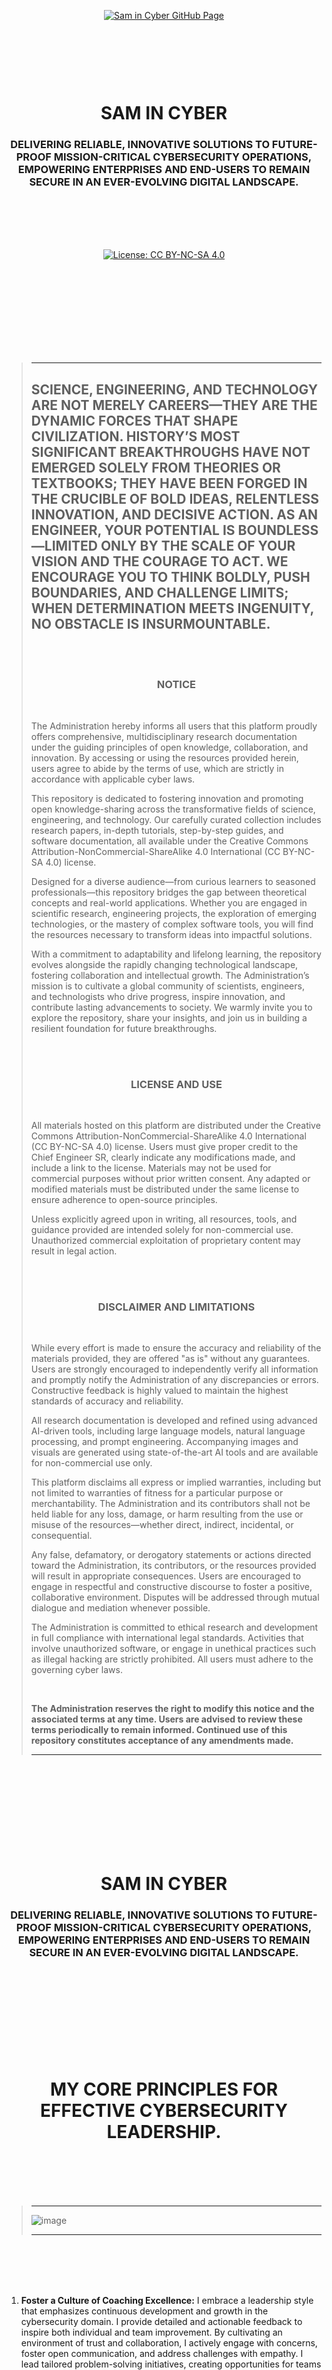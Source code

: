 <br><br><br><br><br><br><br><br>

<p align="center">
    <a href="https://github.com/samincyber">
        <img src="https://img.shields.io/badge/CLICK%20HERE%20TO%20VISIT%20SAM%20IN%20CYBER'S%20GITHUB%20PAGE-28a745?style=for-the-badge&labelColor=000000&logo=github&logoColor=white" 
             alt="Sam in Cyber GitHub Page" style="margin: 10px;">
    </a>
</p>

<br><br><br><br>

<h1 align="center">SAM IN CYBER</h1>
<h3 align="center">DELIVERING RELIABLE, INNOVATIVE SOLUTIONS TO FUTURE-PROOF MISSION-CRITICAL CYBERSECURITY OPERATIONS, EMPOWERING ENTERPRISES AND END-USERS TO REMAIN SECURE IN AN EVER-EVOLVING DIGITAL LANDSCAPE.</h3>

<br><br><br><br>

<p align="center">
    <a href="https://creativecommons.org/licenses/by-nc-sa/4.0/deed.en">
        <img src="https://img.shields.io/badge/license-Creative%20Commons%20BY--NC--SA%204.0-blue.svg" 
             alt="License: CC BY-NC-SA 4.0" />
    </a>
</p>


<br><br><br><br><br><br><br><br>

> -----
> 
>
> ## SCIENCE, ENGINEERING, AND TECHNOLOGY ARE NOT MERELY CAREERS—THEY ARE THE DYNAMIC FORCES THAT SHAPE CIVILIZATION. HISTORY’S MOST SIGNIFICANT BREAKTHROUGHS HAVE NOT EMERGED SOLELY FROM THEORIES OR TEXTBOOKS; THEY HAVE BEEN FORGED IN THE CRUCIBLE OF BOLD IDEAS, RELENTLESS INNOVATION, AND DECISIVE ACTION. AS AN ENGINEER, YOUR POTENTIAL IS BOUNDLESS—LIMITED ONLY BY THE SCALE OF YOUR VISION AND THE COURAGE TO ACT. WE ENCOURAGE YOU TO THINK BOLDLY, PUSH BOUNDARIES, AND CHALLENGE LIMITS; WHEN DETERMINATION MEETS INGENUITY, NO OBSTACLE IS INSURMOUNTABLE.
> <br><br>
>
> <h3 align="center">NOTICE</h3>
>
> <br>
>
> The Administration hereby informs all users that this platform proudly offers comprehensive, multidisciplinary research documentation under the guiding principles of open knowledge, collaboration, and innovation. By accessing or using the resources provided herein, users agree to abide by the terms of use, which are strictly in accordance with applicable cyber laws.
>
> This repository is dedicated to fostering innovation and promoting open knowledge-sharing across the transformative fields of science, engineering, and technology. Our carefully curated collection includes research papers, in-depth tutorials, step-by-step guides, and software documentation, all available under the Creative Commons Attribution-NonCommercial-ShareAlike 4.0 International (CC BY-NC-SA 4.0) license.
>
> Designed for a diverse audience—from curious learners to seasoned professionals—this repository bridges the gap between theoretical concepts and real-world applications. Whether you are engaged in scientific research, engineering projects, the exploration of emerging technologies, or the mastery of complex software tools, you will find the resources necessary to transform ideas into impactful solutions.
>
> With a commitment to adaptability and lifelong learning, the repository evolves alongside the rapidly changing technological landscape, fostering collaboration and intellectual growth. The Administration’s mission is to cultivate a global community of scientists, engineers, and technologists who drive progress, inspire innovation, and contribute lasting advancements to society. We warmly invite you to explore the repository, share your insights, and join us in building a resilient foundation for future breakthroughs.
>
> <br><br>
>
> <h3 align="center">LICENSE AND USE</h3>
>
> <br>
>
> All materials hosted on this platform are distributed under the Creative Commons Attribution-NonCommercial-ShareAlike 4.0 International (CC BY-NC-SA 4.0) license. Users must give proper credit to the Chief Engineer SR, clearly indicate any modifications made, and include a link to the license. Materials may not be used for commercial purposes without prior written consent. Any adapted or modified materials must be distributed under the same license to ensure adherence to open-source principles.
>
> Unless explicitly agreed upon in writing, all resources, tools, and guidance provided are intended solely for non-commercial use. Unauthorized commercial exploitation of proprietary content may result in legal action.
>
> <br><br>
>
> <h3 align="center">DISCLAIMER AND LIMITATIONS</h3>
>
> <br>
>
> While every effort is made to ensure the accuracy and reliability of the materials provided, they are offered "as is" without any guarantees. Users are strongly encouraged to independently verify all information and promptly notify the Administration of any discrepancies or errors. Constructive feedback is highly valued to maintain the highest standards of accuracy and reliability.
>
> All research documentation is developed and refined using advanced AI-driven tools, including large language models, natural language processing, and prompt engineering. Accompanying images and visuals are generated using state-of-the-art AI tools and are available for non-commercial use only.
>
> This platform disclaims all express or implied warranties, including but not limited to warranties of fitness for a particular purpose or merchantability. The Administration and its contributors shall not be held liable for any loss, damage, or harm resulting from the use or misuse of the resources—whether direct, indirect, incidental, or consequential.
>
> Any false, defamatory, or derogatory statements or actions directed toward the Administration, its contributors, or the resources provided will result in appropriate consequences. Users are encouraged to engage in respectful and constructive discourse to foster a positive, collaborative environment. Disputes will be addressed through mutual dialogue and mediation whenever possible.
>
> The Administration is committed to ethical research and development in full compliance with international legal standards. Activities that involve unauthorized software, or engage in unethical practices such as illegal hacking are strictly prohibited. All users must adhere to the governing cyber laws.
>
> <br>
>
> **The Administration reserves the right to modify this notice and the associated terms at any time. Users are advised to review these terms periodically to remain informed. Continued use of this repository constitutes acceptance of any amendments made.**
>
> -----

<br><br><br><br><br><br><br><br>



 
<h1 align="center">SAM IN CYBER</h1>
<h3 align="center">DELIVERING RELIABLE, INNOVATIVE SOLUTIONS TO FUTURE-PROOF MISSION-CRITICAL CYBERSECURITY OPERATIONS, EMPOWERING ENTERPRISES AND END-USERS TO REMAIN SECURE IN AN EVER-EVOLVING DIGITAL LANDSCAPE.</h3>


<br><br><br><br><br><br><br><br>


 
<h1 align="center">MY CORE PRINCIPLES FOR EFFECTIVE CYBERSECURITY LEADERSHIP.</h1>

<br><br><br><br>

> -----
>
> ![image](https://pbs.twimg.com/media/GiZOiRGWIAAVyIu?format=jpg&name=large)
>
> -----

<br><br><br><br>


1. **Foster a Culture of Coaching Excellence:**  I embrace a leadership style that emphasizes continuous development and growth in the cybersecurity domain. I provide detailed and actionable feedback to inspire both individual and team improvement. By cultivating an environment of trust and collaboration, I actively engage with concerns, foster open communication, and address challenges with empathy. I lead tailored problem-solving initiatives, creating opportunities for teams to learn and grow. Reinforcing strengths and addressing areas for improvement ensures that teams and clients adapt to evolving cybersecurity landscapes. My overarching goal is to establish a resilient, adaptable, and proactive cybersecurity culture that prioritizes excellence.

2. **Empower Independence and Accountability:**  I establish clear and compelling visions for success by setting well-defined, specific, measurable, achievable, relevant, and time-bound (SMART) goals aligned with broader organizational objectives. I equip teams with state-of-the-art tools, advanced training opportunities, and comprehensive decision-making frameworks that foster independence. By encouraging creativity and granting autonomy, I instill confidence in decision-making while maintaining accountability through regular performance reviews and constructive feedback. This approach empowers teams to take ownership of their responsibilities and remain agile in addressing cybersecurity challenges.

3. **Prioritize Emotional Intelligence and Well-Being:**  I recognize that emotional intelligence is fundamental to effective leadership. Through self-awareness, empathy, and strong interpersonal communication, I create a culture of mutual respect and trust. I am deeply committed to the physical, mental, and emotional well-being of my teams and clients, fostering a supportive work environment where mental health and work-life balance are prioritized. Proactively addressing and resolving conflicts with diplomacy and tact ensures harmony and productivity within teams. By placing well-being at the forefront, I keep my workforce motivated, engaged, and productive over the long term.

4. **Achieve Results with Precision and Operational Excellence:**  I develop and execute strategic cybersecurity initiatives that deliver measurable and impactful results. By leveraging proven operational excellence frameworks, I ensure all processes are both efficient and adaptable. Through optimized resource allocation and minimized inefficiencies, I help organizations achieve objectives effectively. I define clear milestones and establish rigorous key performance indicators (KPIs) to track progress and maintain alignment with short-term goals and long-term strategies. This dedication to precision and excellence ensures sustained success and value creation.

5. **Cultivate Trust Through Transparent Communication:**  I prioritize open, honest, and impactful communication as a cornerstone of leadership. By ensuring cybersecurity strategies, objectives, and associated risks are clearly articulated, I build trust and strengthen collaboration across all organizational levels. Encouraging active listening and two-way dialogue fosters mutual respect and alignment. I promote feedback mechanisms to address concerns, further enhancing teamwork and stakeholder relationships.

6. **Enhance Talent and Promote Professional Development:**  I am dedicated to identifying and nurturing the unique strengths and aspirations of my team members. By creating personalized career development plans that include certifications, advanced training programs, and attendance at industry-leading conferences, I enable continuous learning. I facilitate knowledge-sharing initiatives, mentorship programs, and hands-on workshops that enhance both technical expertise and strategic acumen. This commitment empowers team members to achieve their full potential and stay at the forefront of the cybersecurity field.

7. **Articulate Vision and Strategy:**  I excel at crafting and communicating clear, actionable visions that align with organizational cybersecurity goals. By staying ahead of industry trends and identifying emerging threats, I provide my teams with insights and resources to navigate complex challenges effectively. My forward-thinking approach ensures that my teams are equipped to address evolving cybersecurity landscapes with clarity and confidence, driving long-term success.

8. **Adopt a Client-Centric Approach:**  I place client needs and expectations at the core of every decision I make. I am committed to delivering intuitive, scalable, and user-friendly cybersecurity solutions that address specific challenges while anticipating future requirements. By maintaining open communication and actively seeking feedback, I refine and innovate continuously. This client-first approach ensures exceptional value and fosters long-term partnerships.

9. **Demonstrate Accountability and Drive Sustainability:**  I take full ownership of my decisions, actions, and their outcomes. I integrate sustainability into cybersecurity strategies by promoting energy-efficient practices, reducing waste, and minimizing environmental impacts. By prioritizing long-term resilience and sustainability goals, I contribute to both organizational success and broader environmental responsibility.

10. **Champion Innovation and Simplify Complexity:**  I encourage teams to approach challenges with creativity and innovation. I simplify complex cybersecurity processes by leveraging advanced technologies such as automation, artificial intelligence, and machine learning. Through experimentation and iterative improvements, I help teams deliver solutions that are efficient, reliable, and scalable. This culture of innovation ensures that we remain ahead of the curve in addressing sophisticated cybersecurity challenges.

11. **Practice Informed Decision-Making and Lifelong Learning:**  I make decisions based on data-driven insights, industry benchmarks, and diverse perspectives. By fostering a culture of informed judgment, I encourage my teams to stay updated on emerging threats, trends, and technologies. Personally, I am committed to continuous education and professional growth, ensuring I remain adaptable and well-prepared to lead in the dynamic cybersecurity landscape. By staying informed, I empower my teams to make sound decisions that protect and advance organizational objectives.

12. **Build Resilience and Mitigate Risks:**  I proactively identify and address risks by implementing robust cybersecurity frameworks, such as zero-trust architectures, and leveraging advanced threat intelligence. I develop comprehensive incident response plans to ensure effective responses to cyber threats. By fostering organizational resilience and adaptability, I safeguard critical operations and enable systems and teams to recover and thrive after adverse events.

13. **Promote Diversity, Equity, and Inclusion:**  I champion diversity and inclusion by creating equitable opportunities and resources in cybersecurity. I actively advocate for diverse perspectives and work to bridge the digital divide by promoting cybersecurity literacy. Through equitable hiring practices, mentorship programs, and inclusive environments, I contribute to a cybersecurity industry that reflects the diversity of the world it serves.

14. **Lead with Integrity and Ethical Accountability:**  I uphold the highest standards of ethics, transparency, and accountability in all aspects of leadership. I prioritize data privacy, regulatory compliance, and societal responsibility, ensuring every initiative aligns with organizational values and principles. By leading with integrity, I build trust with stakeholders and reinforce the credibility of my team and organization.

15. **Leverage Emerging Technologies for Cybersecurity:**  I stay at the forefront of technological advancements by integrating cybersecurity into digital transformation efforts. I secure emerging technologies such as IoT, 5G, and edge computing against potential threats. By utilizing artificial intelligence and machine learning tools, I enhance threat detection capabilities, automate processes, and improve decision-making. This proactive approach ensures organizational security in the face of rapid technological changes.

16. **Focus on Excellence Through Attention to Detail:**  I maintain an unwavering commitment to precision in all cybersecurity operations. By continuously monitoring performance, identifying vulnerabilities, and making proactive adjustments, I ensure solutions exceed expectations. My meticulous approach builds a reputation for delivering high-quality outcomes that inspire confidence and trust.

17. **Promote Harmony Between Technology and Society:**  I advocate for the responsible and ethical use of technology, ensuring it enhances human creativity and intuition. By balancing innovation with societal and ethical considerations, I contribute to a future where technological advancements align with broader societal values and positively impact humanity.

18. **Integrate Cybersecurity Into Strategic Decisions:**  I play a key role in aligning cybersecurity initiatives with overarching organizational goals. By translating complex risks into actionable insights, I ensure security considerations are embedded into strategic decision-making. This integration protects critical assets and enables sustainable growth.

19. **Foster Global Collaboration and Knowledge Sharing:**  I address global cybersecurity challenges by collaborating with international stakeholders and promoting knowledge-sharing initiatives. By fostering cross-border partnerships and adopting global best practices, I strengthen collective security and resilience. This collaborative approach unifies the cybersecurity community in combating evolving threats.

20. **Commit to Lifelong Leadership Growth:**  I am deeply committed to continuous improvement as a leader. Through self-reflection, mentorship, and staying informed about industry advancements, I refine my leadership abilities to inspire others. Leading by example, I encourage my teams to develop their leadership capabilities, fostering a culture of integrity, purpose, and impactful decision-making.



<br><br><br><br><br><br><br><br>

<h4 align="center">STAY TUNED FOR THE LATEST UPDATES!</h4>

<br><br><br><br>

<p align="center">
    <a href="https://github.com/samincyber">
        <img src="https://img.shields.io/badge/CLICK%20HERE%20TO%20VISIT%20SAM%20IN%20CYBER'S%20GITHUB%20PAGE-28a745?style=for-the-badge&labelColor=000000&logo=github&logoColor=white" 
             alt="Sam in Cyber GitHub Page" style="margin: 10px;">
    </a>
</p>

<br><br><br><br>
